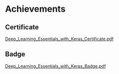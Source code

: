 

# Achievements
## Certificate
[Deep_Learning_Essentials_with_Keras_Certificate.pdf](https://prod-files-secure.s3.us-west-2.amazonaws.com/03e82b26-cccb-4906-bb56-adabcbdc0655/f5cf1405-8a02-49a4-beb6-3d50b033ba6e/Deep_Learning_Essentials_with_Keras_Certificate.pdf?X-Amz-Algorithm=AWS4-HMAC-SHA256&X-Amz-Content-Sha256=UNSIGNED-PAYLOAD&X-Amz-Credential=ASIAZI2LB466YQ5P2SIM%2F20250201%2Fus-west-2%2Fs3%2Faws4_request&X-Amz-Date=20250201T131524Z&X-Amz-Expires=3600&X-Amz-Security-Token=IQoJb3JpZ2luX2VjEMj%2F%2F%2F%2F%2F%2F%2F%2F%2F%2FwEaCXVzLXdlc3QtMiJHMEUCIQDJXDNQuvqajJ30f9CFYaWeh25%2Fl7J2yfK5VmuojYCw9gIgM%2B7wRSDgArVlGhSqtR19eWEhlPiBaZtpn8np67B0DwEqiAQI0f%2F%2F%2F%2F%2F%2F%2F%2F%2F%2FARAAGgw2Mzc0MjMxODM4MDUiDH%2FDD%2Beg9HAL2QNlFSrcA2VzmlXAAJm3RrKswyumMPcBlXOfL%2FQJa7TtZ4DrnO31YKCFEGREXj1ug7DS8SiglHFb0Sn7oKxRuPYWF27cQzsla8G2rxcKNMV3YKxAV%2Fyt%2BDV2P53rXSAG9H%2BgJYIv%2B33CveEBQX%2FTaIwDXj3b0FH1n%2Fg4GdnahDMaFpiO4qucVQhE%2F1btH9YppMy1K2TLOLKKjrpqN4CpHn48kNFiB6L9WkADjzh0tCJq7BMA8s8KXgC5eOYCDxbc%2F6q0%2FuTAavfbgrHxgkmRzi8REdG7GlCXwGaq2SPNiwC1Uu%2FJvtRN%2FojvYIjLdDXSqgJUXa4TjRifltW1Gq0I7xWoKKXAcaAeVF4njVdTF2V88qW5fwNwy%2BiFH7qA%2FxA%2BzuK3EdvttEb2IwgZXtOvGmmrSZ7VQWvxmO7uIUwfaGz1nEy3kFK6OMz7piKAT4WeQ5rJJMNKnXn5DMTUeADh7Ua3%2FDU0StlQCD1MyhkmydjqPaU0JPRaR3MdXo%2FZgZL1zxI89eD6rObi%2BVSP3tPzWNIYiIaypbhoaWtOjHg1MbsK5bT8cxbu5o2HeRvvShEW4ZREBnx4fpx3Zmq2xWGKuNOq7Afg%2FmvBxHJMfX84UJzEx8p9Bhjy1z07eofMPxv0FO4mMMCk97wGOqUBw2UkwaQvAhl6jeH0Xfl115GwTFS%2BP%2FBeNiTWR07tL4h7%2Fa4fKjS5Zc%2BwYGmBuxgs9w9xpJojbu%2BXT6wKEPQsLm3L14B%2B8jB9DweZarrhakLGRP%2BxoV26%2BQWTNL09BY6q8KKt8IgwW1VYfEP6zCqrhqyAa4D8TE%2FTw2AFcmSuT0Q%2Bd7OWHUhyIvy%2BdE9uVQFhYgzfq%2FtX7Wz%2B9ak6KX2q%2BE4t9iZq&X-Amz-Signature=248b1b7c22cb0af2a95dc7096c8a6eb36bc4f76ebae2ede012a5dd1d01a3c475&X-Amz-SignedHeaders=host&x-id=GetObject)
## Badge
[Deep_Learning_Essentials_with_Keras_Badge.pdf](https://prod-files-secure.s3.us-west-2.amazonaws.com/03e82b26-cccb-4906-bb56-adabcbdc0655/5c209097-6d96-477f-a031-edc11aa6225f/Deep_Learning_Essentials_with_Keras_Badge.pdf?X-Amz-Algorithm=AWS4-HMAC-SHA256&X-Amz-Content-Sha256=UNSIGNED-PAYLOAD&X-Amz-Credential=ASIAZI2LB466YQ5P2SIM%2F20250201%2Fus-west-2%2Fs3%2Faws4_request&X-Amz-Date=20250201T131524Z&X-Amz-Expires=3600&X-Amz-Security-Token=IQoJb3JpZ2luX2VjEMj%2F%2F%2F%2F%2F%2F%2F%2F%2F%2FwEaCXVzLXdlc3QtMiJHMEUCIQDJXDNQuvqajJ30f9CFYaWeh25%2Fl7J2yfK5VmuojYCw9gIgM%2B7wRSDgArVlGhSqtR19eWEhlPiBaZtpn8np67B0DwEqiAQI0f%2F%2F%2F%2F%2F%2F%2F%2F%2F%2FARAAGgw2Mzc0MjMxODM4MDUiDH%2FDD%2Beg9HAL2QNlFSrcA2VzmlXAAJm3RrKswyumMPcBlXOfL%2FQJa7TtZ4DrnO31YKCFEGREXj1ug7DS8SiglHFb0Sn7oKxRuPYWF27cQzsla8G2rxcKNMV3YKxAV%2Fyt%2BDV2P53rXSAG9H%2BgJYIv%2B33CveEBQX%2FTaIwDXj3b0FH1n%2Fg4GdnahDMaFpiO4qucVQhE%2F1btH9YppMy1K2TLOLKKjrpqN4CpHn48kNFiB6L9WkADjzh0tCJq7BMA8s8KXgC5eOYCDxbc%2F6q0%2FuTAavfbgrHxgkmRzi8REdG7GlCXwGaq2SPNiwC1Uu%2FJvtRN%2FojvYIjLdDXSqgJUXa4TjRifltW1Gq0I7xWoKKXAcaAeVF4njVdTF2V88qW5fwNwy%2BiFH7qA%2FxA%2BzuK3EdvttEb2IwgZXtOvGmmrSZ7VQWvxmO7uIUwfaGz1nEy3kFK6OMz7piKAT4WeQ5rJJMNKnXn5DMTUeADh7Ua3%2FDU0StlQCD1MyhkmydjqPaU0JPRaR3MdXo%2FZgZL1zxI89eD6rObi%2BVSP3tPzWNIYiIaypbhoaWtOjHg1MbsK5bT8cxbu5o2HeRvvShEW4ZREBnx4fpx3Zmq2xWGKuNOq7Afg%2FmvBxHJMfX84UJzEx8p9Bhjy1z07eofMPxv0FO4mMMCk97wGOqUBw2UkwaQvAhl6jeH0Xfl115GwTFS%2BP%2FBeNiTWR07tL4h7%2Fa4fKjS5Zc%2BwYGmBuxgs9w9xpJojbu%2BXT6wKEPQsLm3L14B%2B8jB9DweZarrhakLGRP%2BxoV26%2BQWTNL09BY6q8KKt8IgwW1VYfEP6zCqrhqyAa4D8TE%2FTw2AFcmSuT0Q%2Bd7OWHUhyIvy%2BdE9uVQFhYgzfq%2FtX7Wz%2B9ak6KX2q%2BE4t9iZq&X-Amz-Signature=133f885256d03b41baf40d925c494816e7ca5a2a2eadf4b9d6100ac612d00921&X-Amz-SignedHeaders=host&x-id=GetObject)
